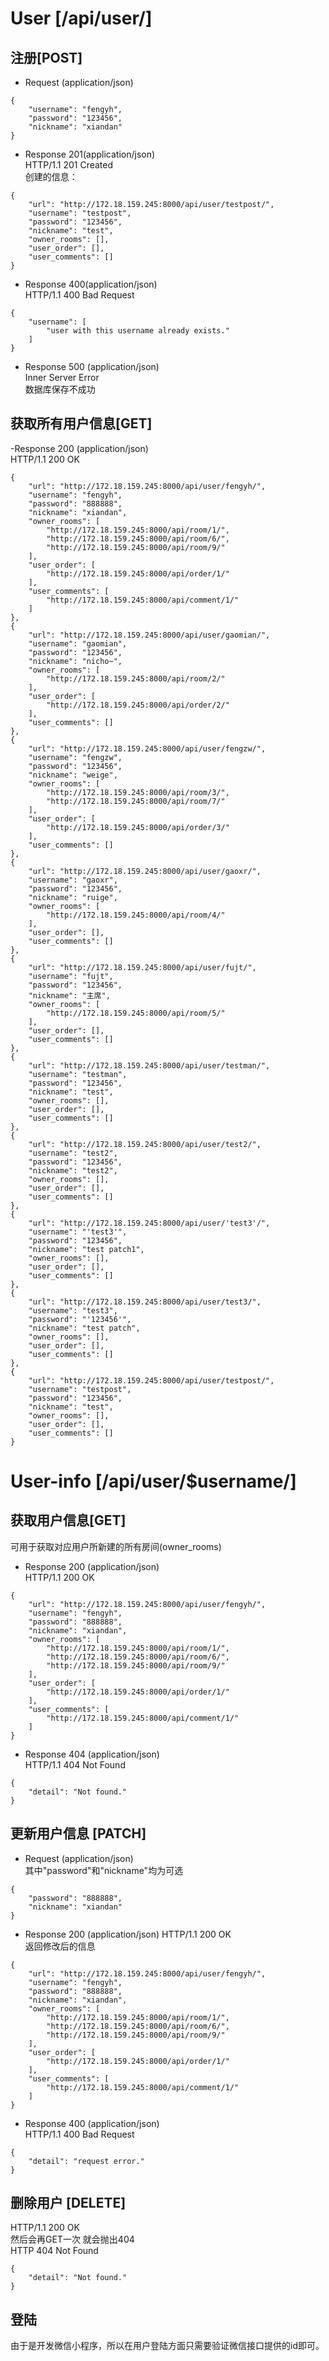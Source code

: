 # User [/api/user/]

## 注册[POST]

- Request (application/json)  
```
{
    "username": "fengyh",
    "password": "123456",
    "nickname": "xiandan"
}
```
- Response 201(application/json)  
HTTP/1.1 201 Created   
创建的信息：  
```
{
    "url": "http://172.18.159.245:8000/api/user/testpost/",
    "username": "testpost",
    "password": "123456",
    "nickname": "test",
    "owner_rooms": [],
    "user_order": [],
    "user_comments": []
}
```

- Response 400(application/json)  
HTTP/1.1 400 Bad Request  

```
{
    "username": [
        "user with this username already exists."
    ]
}
```


- Response 500 (application/json)  
Inner Server Error  
数据库保存不成功  

## 获取所有用户信息[GET]
-Response 200 (application/json)  
HTTP/1.1 200 OK  


```
{
    "url": "http://172.18.159.245:8000/api/user/fengyh/",
    "username": "fengyh",
    "password": "888888",
    "nickname": "xiandan",
    "owner_rooms": [
        "http://172.18.159.245:8000/api/room/1/",
        "http://172.18.159.245:8000/api/room/6/",
        "http://172.18.159.245:8000/api/room/9/"
    ],
    "user_order": [
        "http://172.18.159.245:8000/api/order/1/"
    ],
    "user_comments": [
        "http://172.18.159.245:8000/api/comment/1/"
    ]
},
{
    "url": "http://172.18.159.245:8000/api/user/gaomian/",
    "username": "gaomian",
    "password": "123456",
    "nickname": "nicho~",
    "owner_rooms": [
        "http://172.18.159.245:8000/api/room/2/"
    ],
    "user_order": [
        "http://172.18.159.245:8000/api/order/2/"
    ],
    "user_comments": []
},
{
    "url": "http://172.18.159.245:8000/api/user/fengzw/",
    "username": "fengzw",
    "password": "123456",
    "nickname": "weige",
    "owner_rooms": [
        "http://172.18.159.245:8000/api/room/3/",
        "http://172.18.159.245:8000/api/room/7/"
    ],
    "user_order": [
        "http://172.18.159.245:8000/api/order/3/"
    ],
    "user_comments": []
},
{
    "url": "http://172.18.159.245:8000/api/user/gaoxr/",
    "username": "gaoxr",
    "password": "123456",
    "nickname": "ruige",
    "owner_rooms": [
        "http://172.18.159.245:8000/api/room/4/"
    ],
    "user_order": [],
    "user_comments": []
},
{
    "url": "http://172.18.159.245:8000/api/user/fujt/",
    "username": "fujt",
    "password": "123456",
    "nickname": "主席",
    "owner_rooms": [
        "http://172.18.159.245:8000/api/room/5/"
    ],
    "user_order": [],
    "user_comments": []
},
{
    "url": "http://172.18.159.245:8000/api/user/testman/",
    "username": "testman",
    "password": "123456",
    "nickname": "test",
    "owner_rooms": [],
    "user_order": [],
    "user_comments": []
},
{
    "url": "http://172.18.159.245:8000/api/user/test2/",
    "username": "test2",
    "password": "123456",
    "nickname": "test2",
    "owner_rooms": [],
    "user_order": [],
    "user_comments": []
},
{
    "url": "http://172.18.159.245:8000/api/user/'test3'/",
    "username": "'test3'",
    "password": "123456",
    "nickname": "test patch1",
    "owner_rooms": [],
    "user_order": [],
    "user_comments": []
},
{
    "url": "http://172.18.159.245:8000/api/user/test3/",
    "username": "test3",
    "password": "'123456'",
    "nickname": "test patch",
    "owner_rooms": [],
    "user_order": [],
    "user_comments": []
},
{
    "url": "http://172.18.159.245:8000/api/user/testpost/",
    "username": "testpost",
    "password": "123456",
    "nickname": "test",
    "owner_rooms": [],
    "user_order": [],
    "user_comments": []
}

```

# User-info [/api/user/$username/]
## 获取用户信息[GET]  
可用于获取对应用户所新建的所有房间(owner_rooms)
- Response 200  (application/json)  
HTTP/1.1 200 OK  

```
{
    "url": "http://172.18.159.245:8000/api/user/fengyh/",
    "username": "fengyh",
    "password": "888888",
    "nickname": "xiandan",
    "owner_rooms": [
        "http://172.18.159.245:8000/api/room/1/",
        "http://172.18.159.245:8000/api/room/6/",
        "http://172.18.159.245:8000/api/room/9/"
    ],
    "user_order": [
        "http://172.18.159.245:8000/api/order/1/"
    ],
    "user_comments": [
        "http://172.18.159.245:8000/api/comment/1/"
    ]
}
```
- Response 404 (application/json)   
HTTP/1.1 404 Not Found  

```
{
    "detail": "Not found."
}
```


## 更新用户信息 [PATCH]
- Request (application/json)  
其中"password"和"nickname"均为可选  

```
{
    "password": "888888",
    "nickname": "xiandan"
}
```

- Response 200 (application/json) 
HTTP/1.1 200 OK   
返回修改后的信息

```
{
    "url": "http://172.18.159.245:8000/api/user/fengyh/",
    "username": "fengyh",
    "password": "888888",
    "nickname": "xiandan",
    "owner_rooms": [
        "http://172.18.159.245:8000/api/room/1/",
        "http://172.18.159.245:8000/api/room/6/",
        "http://172.18.159.245:8000/api/room/9/"
    ],
    "user_order": [
        "http://172.18.159.245:8000/api/order/1/"
    ],
    "user_comments": [
        "http://172.18.159.245:8000/api/comment/1/"
    ]
}
```


- Response 400 (application/json)  
HTTP/1.1 400 Bad Request  

```
{
    "detail": "request error."
}
```


## 删除用户 [DELETE]
HTTP/1.1 200 OK  
然后会再GET一次 就会抛出404  
HTTP 404 Not Found  

```
{  
    "detail": "Not found."  
}  
```



## 登陆
由于是开发微信小程序，所以在用户登陆方面只需要验证微信接口提供的id即可。
